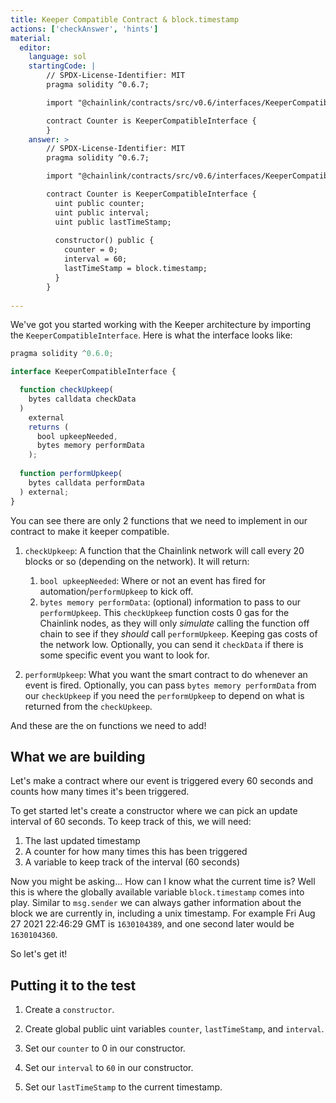 ```yaml
---
title: Keeper Compatible Contract & block.timestamp
actions: ['checkAnswer', 'hints']
material:
  editor:
    language: sol
    startingCode: |
        // SPDX-License-Identifier: MIT
        pragma solidity ^0.6.7;

        import "@chainlink/contracts/src/v0.6/interfaces/KeeperCompatibleInterface.sol";

        contract Counter is KeeperCompatibleInterface {
        }
    answer: >
        // SPDX-License-Identifier: MIT
        pragma solidity ^0.6.7;

        import "@chainlink/contracts/src/v0.6/interfaces/KeeperCompatibleInterface.sol";

        contract Counter is KeeperCompatibleInterface {
          uint public counter;
          uint public interval;
          uint public lastTimeStamp;
          
          constructor() public {
            counter = 0;
            interval = 60;
            lastTimeStamp = block.timestamp;
          }
        }
        
---
```


We've got you started working with the Keeper architecture by importing the `KeeperCompatibleInterface`. Here is what the interface looks like:

```javascript
pragma solidity ^0.6.0;

interface KeeperCompatibleInterface {

  function checkUpkeep(
    bytes calldata checkData
  )
    external
    returns (
      bool upkeepNeeded,
      bytes memory performData
    );
    
  function performUpkeep(
    bytes calldata performData
  ) external;
}
```

You can see there are only 2 functions that we need to implement in our contract to make it keeper compatible. 

1. `checkUpkeep`: A function that the Chainlink network will call every 20 blocks or so (depending on the network). It will return:    
   1. `bool upkeepNeeded`: Where or not an event has fired for automation/`performUpkeep` to kick off.
   2. `bytes memory performData`: (optional) information to pass to our `performUpkeep`.
This `checkUpkeep` function costs 0 gas for the Chainlink nodes, as they will only *simulate* calling the function off chain to see if they *should* call `performUpkeep`. Keeping gas costs of the network low. 
Optionally, you can send it `checkData` if there is some specific event you want to look for.  

2. `performUpkeep`: What you want the smart contract to do whenever an event is fired. Optionally, you can pass `bytes memory performData` from our `checkUpkeep` if you need the `performUpkeep` to depend on what is returned from the `checkUpkeep`.  

And these are the on functions we need to add!


## What we are building

Let's make a contract where our event is triggered every 60 seconds and counts how many times it's been triggered. 

To get started let's create a constructor where we can pick an update interval of 60 seconds. To keep track of this, we will need:

1. The last updated timestamp
2. A counter for how many times this has been triggered
3. A variable to keep track of the interval (60 seconds)

Now you might be asking... How can I know what the current time is? Well this is where the globally available variable `block.timestamp` comes into play. Similar to `msg.sender` we can always gather information about the block we are currently in, including a unix timestamp. For example Fri Aug 27 2021 22:46:29 GMT is `1630104389`, and one second later would be `1630104360`.

So let's get it!

## Putting it to the test

1. Create a `constructor`.

2. Create global public uint variables `counter`, `lastTimeStamp`, and `interval`. 

3. Set our `counter` to 0 in our constructor.

4. Set our `interval` to `60` in our constructor. 

5.  Set our `lastTimeStamp` to the current timestamp. 
